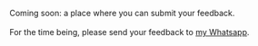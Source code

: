 Coming soon: a place where you can submit your feedback.<br/>
<br/>
For the time being,  please send your feedback to [my Whatsapp](https://wa.link/hy2h8j).